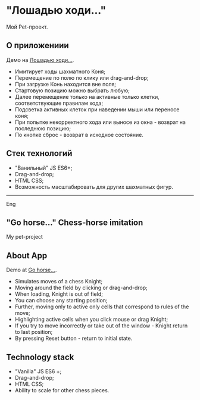# "Лошадью ходи..."

Мой Pet-проект.

## О приложениии

Демо на [Лошадью ходи...](https://kostyanb.github.io/chessHorse/).

* Имитирует ходы шахматного Коня;
* Перемещение по полю по клику или drag-and-drop;
* При загрузке Конь находится вне поля;
* Стартовую позицию можно выбрать любую;
* Далее перемещение только на активные только клетки, соответствующие правилам хода;
* Подсветка активных клеток при наведении мыши или переносе коня;
* При попытке некорректного хода или выносе из окна - возврат на последнюю позицию;
* По кнопке сброс - возврат в исходное состояние.

## Стек технологий

* "Ванильный" JS ES6+;
* Drag-and-drop;
* HTML CSS;
* Возможность масштабировать для других шахматных фигур.

***
Eng
## "Go horse..." Chess-horse imitation

My pet-project

## About App

Demo at [Go horse...](https://kostyanb.github.io/chessHorse/).

* Simulates moves of a chess Knight;
* Moving around the field by clicking or drag-and-drop;
* When loading, Knight is out of field;
* You can choose any starting position;
* Further, moving only to active only cells that correspond to rules of the move;
* Highlighting active cells when you click mouse or drag Knight;
* If you try to move incorrectly or take out of the window - Knight return to last position;
* By pressing Reset button - return to initial state.

## Technology stack

* "Vanilla" JS ES6 +;
* Drag-and-drop;
* HTML CSS;
* Ability to scale for other chess pieces.